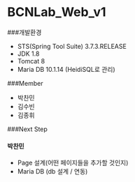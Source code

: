 # BCNLab_Web_v1  

###개발환경  
- STS(Spring Tool Suite) 3.7.3.RELEASE
- JDK 1.8
- Tomcat 8
- Maria DB 10.1.14 (HeidiSQL로 관리)

###Member  
- 박찬민
- 김수빈
- 김종휘

###Next Step  
#### 박찬민
- Page 설계(어떤 페이지들을 추가할 것인지)
- Maria DB (db 설계 / 연동)
